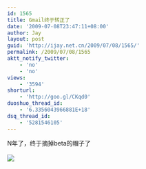 ```yaml
---
id: 1565
title: Gmail终于转正了
date: '2009-07-08T23:47:11+08:00'
author: Jay
layout: post
guid: 'http://ijay.net.cn/2009/07/08/1565/'
permalink: /2009/07/08/1565
aktt_notify_twitter:
    - 'no'
    - 'no'
views:
    - '3594'
shorturl:
    - 'http://goo.gl/CKqd0'
duoshuo_thread_id:
    - '6.3356043966881E+18'
dsq_thread_id:
    - '5281546105'
---
```


N年了，终于摘掉beta的帽子了<br /><br /><img style="max-width: 800px;" src="http://www.jayxu.com/log/wp-content/uploads/2009/07/gmail-out-of-beta.jpg" /><br />